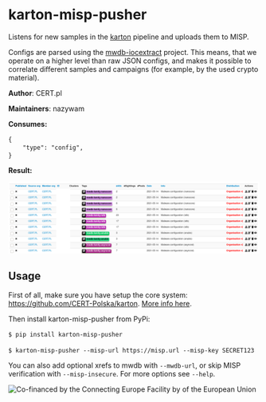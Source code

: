 # karton-misp-pusher

Listens for new samples in the [karton](https://karton-core.readthedocs.io/en/latest/)
pipeline and uploads them to MISP.

Configs are parsed using the [mwdb-iocextract](https://github.com/CERT-Polska/mwdb_iocextract)
project. This means, that we operate on a higher level than raw JSON configs, and makes
it possible to correlate different samples and campaigns (for example, by the used crypto
material).

**Author**: CERT.pl

**Maintainers**: nazywam

**Consumes:**
```
{
    "type": "config",
}
```

**Result:**

![config in misp](./docs/misp.png)

## Usage

First of all, make sure you have setup the core system: https://github.com/CERT-Polska/karton.
[More info here](https://github.com/CERT-Polska/karton/blob/master/docs/how-to-run.md).

Then install karton-misp-pusher from PyPi:

```shell
$ pip install karton-misp-pusher

$ karton-misp-pusher --misp-url https://misp.url --misp-key SECRET123
```

You can also add optional xrefs to mwdb with `--mwdb-url`, or skip MISP
verification with `--misp-insecure`. For more options see `--help`.

![Co-financed by the Connecting Europe Facility by of the European Union](https://www.cert.pl/uploads/2019/02/en_horizontal_cef_logo-e1550495232540.png)
